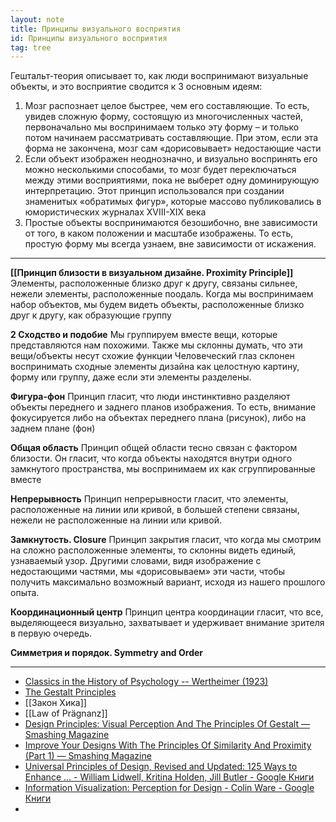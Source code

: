 ```yaml
---
layout: note
title: Принципы визуального восприятия
id: Принципы визуального восприятия
tag: tree
---
```


Гештальт-теория описывает то, как люди воспринимают визуальные объекты, и это восприятие сводится к 3 основным идеям:
1. Мозг распознает целое быстрее, чем его составляющие. То есть, увидев сложную форму, состоящую из многочисленных частей, первоначально мы воспринимаем только эту форму – и только потом начинаем рассматривать составляющие. При этом, если эта форма не закончена, мозг сам «дорисовывает» недостающие части
2. Если объект изображен неоднозначно, и визуально воспринять его можно несколькими способами, то мозг будет переключаться между этими восприятиями, пока не выберет одну доминирующую интерпретацию. Этот принцип использовался при создании знаменитых «обратимых фигур», которые массово публиковались в юмористических журналах XVIII-XIX века
3. Простые объекты воспринимаются безошибочно, вне зависимости от того, в каком положении и масштабе изображены. То есть, простую форму мы всегда узнаем, вне зависимости от искажения.

---

**[[Принцип близости в визуальном дизайне. Proximity Principle]]** 
Элементы, расположенные близко друг к другу, связаны сильнее, нежели элементы, расположенные поодаль. Когда мы воспринимаем набор объектов, мы будем видеть объекты, расположенные близко друг к другу, как образующие группу

**2 Сходство и подобие**
Мы группируем вместе вещи, которые представляются нам похожими. Также мы склонны думать, что эти вещи/объекты несут схожие функции
Человеческий глаз склонен воспринимать сходные элементы дизайна как целостную картину, форму или группу, даже если эти элементы разделены.

**Фигура-фон**
Принцип гласит, что люди инстинктивно разделяют объекты переднего и заднего планов изображения. То есть, внимание фокусируется либо на объектах переднего плана (рисунок), либо на заднем плане (фон)

**Общая область**
Принцип общей области тесно связан с фактором близости. Он гласит, что когда объекты находятся внутри одного замкнутого пространства, мы воспринимаем их как сгруппированные вместе

**Непрерывность**
Принцип непрерывности гласит, что элементы, расположенные на линии или кривой, в большей степени связаны, нежели не расположенные на линии или кривой.

**Замкнутость. Closure**
Принцип закрытия гласит, что когда мы смотрим на сложно расположенные элементы, то склонны видеть единый, узнаваемый узор. Другими словами, видя изображение с недостающими частями, мы «дорисовываем» эти части, чтобы получить максимально возможный вариант, исходя из нашего прошлого опыта.

**Координационный центр**
Принцип центра координации гласит, что все, выделяющееся визуально, захватывает и удерживает внимание зрителя в первую очередь.

**Симметрия и порядок. Symmetry and Order**


---
- [Classics in the History of Psychology -- Wertheimer (1923)](https://psychclassics.yorku.ca/Wertheimer/Forms/forms.htm)
- [The Gestalt Principles](https://www.interaction-design.org/literature/topics/gestalt-principles)
- [[Закон Хика]]
- [[Law of Prägnanz]]
- [Design Principles: Visual Perception And The Principles Of Gestalt — Smashing Magazine](https://www.smashingmagazine.com/2014/03/design-principles-visual-perception-and-the-principles-of-gestalt/)
- [Improve Your Designs With The Principles Of Similarity And Proximity (Part 1) — Smashing Magazine](https://www.smashingmagazine.com/2016/05/improve-your-designs-with-principles-similarity-proximity-part-1/)
- [Universal Principles of Design, Revised and Updated: 125 Ways to Enhance ... - William Lidwell, Kritina Holden, Jill Butler - Google Книги](https://books.google.kz/books?id=l0QPECGQySYC&redir_esc=y)
- [Information Visualization: Perception for Design - Colin Ware - Google Книги](https://books.google.kz/books/about/Information_Visualization.html?id=UpYCSS6snnAC&redir_esc=y)
- 


